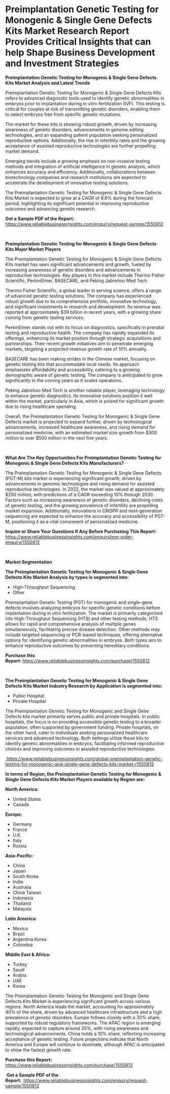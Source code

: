 <p><h1>Preimplantation Genetic Testing for Monogenic & Single Gene Defects Kits Market Research Report Provides Critical Insights that can help Shape Business Development and Investment Strategies</h1></p><p><strong>Preimplantation Genetic Testing for Monogenic & Single Gene Defects Kits Market Analysis and Latest Trends</strong></p>
<p><p>Preimplantation Genetic Testing for Monogenic & Single Gene Defects Kits refers to advanced diagnostic tools used to identify genetic abnormalities in embryos prior to implantation during in vitro fertilization (IVF). This testing is critical for couples at risk of transmitting genetic disorders, enabling them to select embryos free from specific genetic mutations.</p><p>The market for these kits is showing robust growth, driven by increasing awareness of genetic disorders, advancements in genome editing technologies, and an expanding patient population seeking personalized reproductive options. Additionally, the rise in infertility rates and the growing acceptance of assisted reproductive technologies are further propelling market demand. </p><p>Emerging trends include a growing emphasis on non-invasive testing methods and integration of artificial intelligence in genetic analysis, which enhances accuracy and efficiency. Additionally, collaborations between biotechnology companies and research institutions are expected to accelerate the development of innovative testing solutions.</p><p>The Preimplantation Genetic Testing for Monogenic & Single Gene Defects Kits Market is expected to grow at a CAGR of 8.6% during the forecast period, highlighting its significant potential in improving reproductive outcomes and advancing genetic research.</p></p>
<p><strong>Get a Sample PDF of the Report:&nbsp;</strong> <a href="https://www.reliablebusinessinsights.com/enquiry/request-sample/1550812?utm_campaign=100&utm_medium=2&utm_source=Github&utm_content=ia&utm_term=14042025&utm_id=preimplantation-genetic-testing-for-monogenic-single-gene-defects-kits">https://www.reliablebusinessinsights.com/enquiry/request-sample/1550812</a></p>
<p>&nbsp;</p>
<p><strong>Preimplantation Genetic Testing for Monogenic & Single Gene Defects Kits Major Market Players</strong></p>
<p><p>The Preimplantation Genetic Testing for Monogenic & Single Gene Defects Kits market has seen significant advancements and growth, fueled by increasing awareness of genetic disorders and advancements in reproductive technologies. Key players in this market include Thermo Fisher Scientific, PerkinElmer, BASECARE, and Peking Jabrehoo Med Tech.</p><p>Thermo Fisher Scientific, a global leader in serving science, offers a range of advanced genetic testing solutions. The company has experienced robust growth due to its comprehensive portfolio, innovative technology, and significant investments in research and development. Its revenue was reported at approximately $39 billion in recent years, with a growing share coming from genetic testing services.</p><p>PerkinElmer stands out with its focus on diagnostics, specifically in prenatal testing and reproductive health. The company has rapidly expanded its offerings, enhancing its market position through strategic acquisitions and partnerships. Their recent growth initiatives aim to penetrate emerging markets, targeting a projected revenue growth rate of 10% annually.</p><p>BASECARE has been making strides in the Chinese market, focusing on genetic testing kits that accommodate local needs. Its approach emphasizes affordability and accessibility, catering to a growing demographic aware of genetic testing. The company is anticipated to grow significantly in the coming years as it scales operations.</p><p>Peking Jabrehoo Med Tech is another notable player, leveraging technology to enhance genetic diagnostics. Its innovative solutions position it well within the market, particularly in Asia, which is poised for significant growth due to rising healthcare spending.</p><p>Overall, the Preimplantation Genetic Testing for Monogenic & Single Gene Defects market is projected to expand further, driven by technological advancements, increased healthcare awareness, and rising demand for personalized medicine, with an estimated market size growth from $300 million to over $500 million in the next five years.</p></p>
<p>&nbsp;</p>
<p><strong>What Are The Key Opportunities For Preimplantation Genetic Testing for Monogenic & Single Gene Defects Kits Manufacturers?</strong></p>
<p><p>The Preimplantation Genetic Testing for Monogenic & Single Gene Defects (PGT-M) kits market is experiencing significant growth, driven by advancements in genomic technologies and rising demand for assisted reproductive technologies. In 2022, the market was valued at approximately $250 million, with predictions of a CAGR exceeding 10% through 2030. Factors such as increasing awareness of genetic disorders, declining costs of genetic testing, and the growing prevalence of infertility are propelling market expansion. Additionally, innovations in CRISPR and next-generation sequencing are expected to enhance the accuracy and accessibility of PGT-M, positioning it as a vital component of personalized medicine.</p></p>
<p><strong>Inquire or Share Your Questions If Any Before Purchasing This Report:</strong> <a href="https://www.reliablebusinessinsights.com/enquiry/pre-order-enquiry/1550812?utm_campaign=100&utm_medium=2&utm_source=Github&utm_content=ia&utm_term=14042025&utm_id=preimplantation-genetic-testing-for-monogenic-single-gene-defects-kits">https://www.reliablebusinessinsights.com/enquiry/pre-order-enquiry/1550812</a></p>
<p>&nbsp;</p>
<p><strong>Market Segmentation</strong></p>
<p><strong>The Preimplantation Genetic Testing for Monogenic & Single Gene Defects Kits Market Analysis by types is segmented into:</strong></p>
<p><ul><li>High-Throughput Sequencing</li><li>Other</li></ul></p>
<p><p>Preimplantation Genetic Testing (PGT) for monogenic and single-gene defects involves analyzing embryos for specific genetic conditions before implantation during in vitro fertilization. The market is primarily categorized into High-Throughput Sequencing (HTS) and other testing methods. HTS allows for rapid and comprehensive analysis of multiple genes simultaneously, facilitating precise disease detection. Other methods may include targeted sequencing or PCR-based techniques, offering alternative options for identifying genetic abnormalities in embryos. Both types aim to enhance reproductive outcomes by preventing hereditary conditions.</p></p>
<p><strong>Purchase this Report:&nbsp;</strong><a href="https://www.reliablebusinessinsights.com/purchase/1550812?utm_campaign=100&utm_medium=2&utm_source=Github&utm_content=ia&utm_term=14042025&utm_id=preimplantation-genetic-testing-for-monogenic-single-gene-defects-kits">https://www.reliablebusinessinsights.com/purchase/1550812</a></p>
<p>&nbsp;</p>
<p><strong>The Preimplantation Genetic Testing for Monogenic & Single Gene Defects Kits Market Industry Research by Application is segmented into:</strong></p>
<p><ul><li>Public Hospital</li><li>Private Hospital</li></ul></p>
<p><p>The Preimplantation Genetic Testing for Monogenic and Single Gene Defects kits market primarily serves public and private hospitals. In public hospitals, the focus is on providing accessible genetic testing to a broader population, often supported by government funding. Private hospitals, on the other hand, cater to individuals seeking personalized healthcare services and advanced technology. Both settings utilize these kits to identify genetic abnormalities in embryos, facilitating informed reproductive choices and improving outcomes in assisted reproductive technologies.</p></p>
<p><a href="https://www.reliablebusinessinsights.com/global-preimplantation-genetic-testing-for-monogenic-and-single-gene-defects-kits-market-r1550812?utm_campaign=100&utm_medium=2&utm_source=Github&utm_content=ia&utm_term=14042025&utm_id=preimplantation-genetic-testing-for-monogenic-single-gene-defects-kits">&nbsp;https://www.reliablebusinessinsights.com/global-preimplantation-genetic-testing-for-monogenic-and-single-gene-defects-kits-market-r1550812</a></p>
<p><strong>In terms of Region, the Preimplantation Genetic Testing for Monogenic & Single Gene Defects Kits Market Players available by Region are:</strong></p>
<p>
    <p> <strong> North America: </strong>
        <ul>
            <li>United States</li>
            <li>Canada</li>
        </ul>
        </p> 
    <p> <strong> Europe: </strong>
        <ul>
            <li>Germany</li>
            <li>France</li>
            <li>U.K.</li>
            <li>Italy</li>
            <li>Russia</li>
        </ul>
        </p> 
    <p> <strong> Asia-Pacific: </strong>
        <ul>
            <li>China</li>
            <li>Japan</li>
            <li>South Korea</li>
            <li>India</li>
            <li>Australia</li>
            <li>China Taiwan</li>
            <li>Indonesia</li>
            <li>Thailand</li>
            <li>Malaysia</li>
        </ul>
        </p> 
    <p> <strong> Latin America: </strong>
        <ul>
            <li>Mexico</li>
            <li>Brazil</li>
            <li>Argentina Korea</li>
            <li>Colombia</li>
        </ul>
        </p> 
    <p> <strong> Middle East & Africa: </strong>
        <ul>
            <li>Turkey</li>
            <li>Saudi</li>
            <li>Arabia</li>
            <li>UAE</li>
            <li>Korea</li>
        </ul>
    </p>
    </p>
<p><p>The Preimplantation Genetic Testing for Monogenic and Single Gene Defects Kits Market is experiencing significant growth across various regions. North America leads the market, accounting for approximately 40% of the share, driven by advanced healthcare infrastructure and a high prevalence of genetic disorders. Europe follows closely with a 30% share, supported by robust regulatory frameworks. The APAC region is emerging rapidly, expected to capture around 20%, with rising awareness and technological advancements. China holds a 10% share, reflecting increasing acceptance of genetic testing. Future projections indicate that North America and Europe will continue to dominate, although APAC is anticipated to show the fastest growth rate.</p></p>
<p><strong>Purchase this Report: </strong><a href="https://www.reliablebusinessinsights.com/purchase/1550812?utm_campaign=100&utm_medium=2&utm_source=Github&utm_content=ia&utm_term=14042025&utm_id=preimplantation-genetic-testing-for-monogenic-single-gene-defects-kits">https://www.reliablebusinessinsights.com/purchase/1550812</a></p>
<p>&nbsp;<strong>Get a Sample PDF of the Report:&nbsp;&nbsp;</strong><a href="https://www.reliablebusinessinsights.com/enquiry/request-sample/1550812?utm_campaign=100&utm_medium=2&utm_source=Github&utm_content=ia&utm_term=14042025&utm_id=preimplantation-genetic-testing-for-monogenic-single-gene-defects-kits">https://www.reliablebusinessinsights.com/enquiry/request-sample/1550812</a></p>
<p><strong></strong></p>
<p><p></p><p></p><p></p></p>